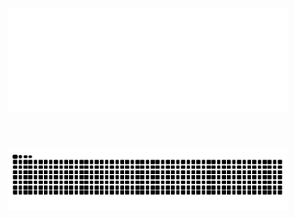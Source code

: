 <!-- Most-used languages (auto theme) -->
<picture>
  <source media="(prefers-color-scheme: dark)"
          srcset="https://raw.githubusercontent.com/jakedamico/jakedamico/output/languages-dark.svg" />
  <source media="(prefers-color-scheme: light), (prefers-color-scheme: no-preference)"
          srcset="https://raw.githubusercontent.com/jakedamico/jakedamico/output/languages.svg" />
  <img alt="Most used languages across all projects"
       src="https://raw.githubusercontent.com/jakedamico/jakedamico/output/languages.svg" />
</picture>


<br/><br/>

<!-- Snake animation (auto theme) -->
<picture>
  <source media="(prefers-color-scheme: dark)"
          srcset="https://raw.githubusercontent.com/jakedamico/jakedamico/output/snake-dark.svg" />
  <source media="(prefers-color-scheme: light)"
          srcset="https://raw.githubusercontent.com/jakedamico/jakedamico/output/snake.svg" />
  <img alt="Snake animation"
       src="https://raw.githubusercontent.com/jakedamico/jakedamico/output/snake.svg" />
</picture>
